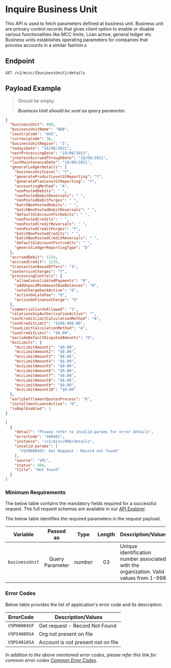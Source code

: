 # Inquire Business Unit

This API is used to fetch parameters defined at business unit. Business unit are primary control records that gives client option to enable or disable various functionalities like MCC limits, Loan active, general ledger etc. Business units establishes operating parameters for companies that process accounts in a similar fashion.s

## Endpoint

`GET /v1/misc/{businessUnit}/details`

## Payload Example

<!--
type: tab
titles: Request, Response, Error
-->

>Should be empty.
>
>***Business Unit should be sent as query parameter.***

<!--
type: tab
-->

```json
{
  "businessUnit": 600,
  "businessUnitName": "NAB",
  "countryCode": "AUS",
  "currencyCode": 36,
  "businessUnitRegion": "1",
  "todaysDate": "18/08/2021",
  "nextProcessingDate": "19/08/2021",
  "interestAccruedThroughDate": "18/08/2021",
  "lastMaintenanceDate": "18/08/2021",
  "generalLedgerDetails": {
    "businessUnitLevel": "Y",
    "generateProductLevelGlReporting": "Y",
    "generatePlanLevelGlReporting": "Y",
    "accountingMethod": "A",
    "nonPostedDebits": " ",
    "nonPostedDebitReversals": " ",
    "nonPostedDebitPurges": " ",
    "batchNonPostedDebits": " ",
    "batchNonPostedDebitReversals": " ",
    "defaultGlAccountForDebits": " ",
    "nonPostedCredits": " ",
    "nonPostedCreditReversals": " ",
    "nonPostedCreditPurges": "Y",
    "batchNonPostedCredits": " ",
    "batchNonPostedCreditReversals": " ",
    "defaultGlAccountForCredits": " ",
    "generalLedgerReportingType": "D"
  },
  "accruedDebit": 1234,
  "accruedCredit": 1235,
  "transactionBasedOffers": "1",
  "useServiceCharges": "Y",
  "processingControls": {
    "allowConsolidatedPayments": "0",
    "addUnpaidMinAmountDueBalances": "0",
    "autoChargebackActive": "0",
    "actionOnLateFee": "0",
    "actionOnFinanceCharge": "0"
  },
  "commercialCardsAllowed": "1",
  "relationshipAuthorisationActive": "",
  "cashCreditLimitCalculationMethod": "A",
  "cashCreditLimit": "$100,000.00",
  "loanLimitCalculationMethod": "A",
  "loanCreditLimit": "$0.00",
  "excludeDefaultDisputedAmounts": "0",
  "mccLimits": {
    "mccLimitAmount1": "$0.00",
    "mccLimitAmount2": "$0.00",
    "mccLimitAmount3": "$0.00",
    "mccLimitAmount4": "$0.00",
    "mccLimitAmount5": "$0.00",
    "mccLimitAmount6": "$0.00",
    "mccLimitAmount7": "$0.00",
    "mccLimitAmount8": "$0.00",
    "mccLimitAmount9": "$0.00",
    "mccLimitAmount10": "$0.00"
  },
  "earlySettlementQuotesProcess": "0",
  "installmentLoansActive": "0",
  "isBnplEnabled": 1
}
```

<!--
type: tab
-->

```json
[
  {
    "detail": "Please refer to invalid-params for error details",
    "errorCode": "440401",
    "instance": "/v1/misc/900/details",
    "invalid-params": [
      "V5CR0004SF: Get Request - Record not found"
    ],
    "source": "VPL",
    "status": 404,
    "title": "Not found"
  }
]
```

<!-- type: tab-end -->

### Minimum Requirements

The below table contains the mandatory fields required for a successful request. The full request schemas are available in our [API Explorer](../api/?type=get&path=/v1/misc/{businessUnit}/details).

The below table identifies the required parameters in the request payload.

| Variable | Passed as | Type | Length | Description/Values |
| -------- | :-------: | :--: | :------------: | ------------------ |
| `businessUnit` | Query Parameter | *number* | 03 | Unique identification number associated with the organization. Valid values from 1-998.|

### Error Codes

Below table provides the list of application's error code and its description.

| ErrorCode |  Description/Values |
| --------  | ------------------ |
| `V5PH0004SF` | Get request - Record Not Found |  
| `V5PS4009SA` | Org not present on file |  
| `V5PS4010SA` | Account is not present not on file |

*In addition to the above mentioned error codes, please refer this link for common error codes [Common Error Codes](?path=docs/Common_Error_Code.md).*
